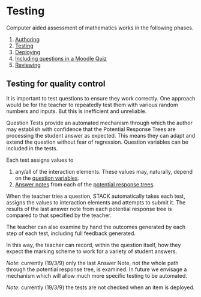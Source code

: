 # Testing

Computer aided assessment of mathematics works in the following phases.

1. [Authoring](../Authoring/)
2. [Testing](Testing)
3. [Deploying](Deploying)
4. [Including questions in a Moodle Quiz](../Components/Moodle#Including_questions)
5. [Reviewing](Reviewing)

## Testing for quality control  ##

It is important to test questions to ensure they work correctly.  One approach would be for the teacher
to repeatedly test them with various random numbers and inputs.  But this is inefficient and unreliable.

Question Tests provide an automated mechanism through which the author may establish with confidence that
the Potential Response Trees are processing the student answer as expected. This means they can adapt and
extend the question without fear of regression. Question variables can be included in the tests.

Each test assigns values to 

1. any/all of the interaction elements.  These values may, naturally, depend on the
   [question variables](KeyVals#Question_variables).
2. [Answer notes](Potential_response_trees#Answer_note) from each of
   the [potential response trees](Potential_response_trees).

When the teacher tries a question, STACK automatically takes each test, assigns the values
to interaction elements and attempts to submit it.  The results of the last answer note from
each potential response tree is compared to that specified by the teacher.

The teacher can also examine by hand the outcomes generated by each step of each test, including full feedback generated.

In this way, the teacher can record, within the question itself, how they expect the marking
scheme to work for a variety of student answers.

_Note_: currently (19/3/9) only the last Answer Note, not the whole path through the potential response
tree, is examined.  In future we envisage a mechanism which will allow much more specific testing to be automated.

_Note_: currently (19/3/9) the tests are not checked when an item is deployed.
